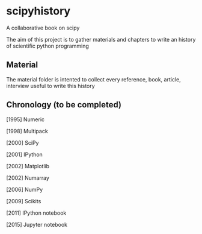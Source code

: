 # scipyhistory
A collaborative book on scipy

The aim of this project is to gather materials and chapters to write an history of scientific python programming

## Material

The material folder is intented to collect every reference, book, article, interview useful to write this history

## Chronology (to be completed)

[1995] Numeric

[1998] Multipack

[2000] SciPy

[2001] IPython

[2002] Matplotlib

[2002] Numarray

[2006] NumPy

[2009] Scikits

[2011] IPython notebook

[2015] Jupyter notebook
